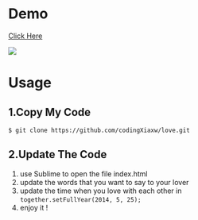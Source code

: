 # Demo
[Click Here](http://codingxiaxw.cn/love)  

![](http://od2xrf8gr.bkt.clouddn.com/%E5%B1%8F%E5%B9%95%E5%BF%AB%E7%85%A7%202017-05-17%20%E4%B8%8B%E5%8D%888.49.00.png)

# Usage
## 1.Copy My Code
`$ git clone https://github.com/codingXiaxw/love.git`

## 2.Update The Code

1. use Sublime to open the file index.html
2. update the words that you want to say to your lover
3. update the time when you love with each other in `together.setFullYear(2014, 5, 25);`
4. enjoy it !

